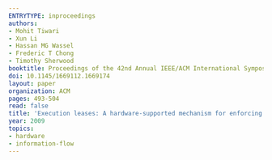```yaml
---
ENTRYTYPE: inproceedings
authors:
- Mohit Tiwari
- Xun Li
- Hassan MG Wassel
- Frederic T Chong
- Timothy Sherwood
booktitle: Proceedings of the 42nd Annual IEEE/ACM International Symposium on Microarchitecture
doi: 10.1145/1669112.1669174
layout: paper
organization: ACM
pages: 493-504
read: false
title: 'Execution leases: A hardware-supported mechanism for enforcing strong non-interference'
year: 2009
topics:
- hardware
- information-flow
---
```

